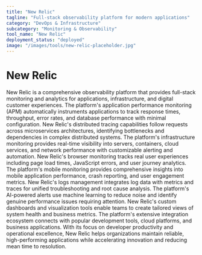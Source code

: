 ```yaml
---
title: "New Relic"
tagline: "Full-stack observability platform for modern applications"
category: "DevOps & Infrastructure"
subcategory: "Monitoring & Observability"
tool_name: "New Relic"
deployment_status: "deployed"
image: "/images/tools/new-relic-placeholder.jpg"
---
```


# New Relic

New Relic is a comprehensive observability platform that provides full-stack monitoring and analytics for applications, infrastructure, and digital customer experiences. The platform's application performance monitoring (APM) automatically instruments applications to track response times, throughput, error rates, and database performance with minimal configuration. New Relic's distributed tracing capabilities follow requests across microservices architectures, identifying bottlenecks and dependencies in complex distributed systems. The platform's infrastructure monitoring provides real-time visibility into servers, containers, cloud services, and network performance with customizable alerting and automation. New Relic's browser monitoring tracks real user experiences including page load times, JavaScript errors, and user journey analytics. The platform's mobile monitoring provides comprehensive insights into mobile application performance, crash reporting, and user engagement metrics. New Relic's logs management integrates log data with metrics and traces for unified troubleshooting and root cause analysis. The platform's AI-powered alerts use machine learning to reduce noise and identify genuine performance issues requiring attention. New Relic's custom dashboards and visualization tools enable teams to create tailored views of system health and business metrics. The platform's extensive integration ecosystem connects with popular development tools, cloud platforms, and business applications. With its focus on developer productivity and operational excellence, New Relic helps organizations maintain reliable, high-performing applications while accelerating innovation and reducing mean time to resolution.
